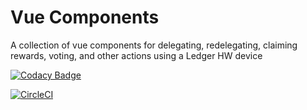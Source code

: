 # Vue Components

A collection of vue components for delegating, redelegating, claiming rewards, voting, and other actions using a Ledger HW device

[![Codacy Badge](https://api.codacy.com/project/badge/Grade/978ec71e5cb64570a2acccf216fe0a6b)](https://www.codacy.com?utm_source=github.com&amp;utm_medium=referral&amp;utm_content=TokenUnion/union-marketplace-icf-grant&amp;utm_campaign=Badge_Grade)

[![CircleCI](https://circleci.com/gh/TokenUnion/vue-components.svg?style=svg&circle-token=4dd118e25d10ee4b266fa6be590921496dc778da)](https://circleci.com/gh/TokenUnion/vue-components)
